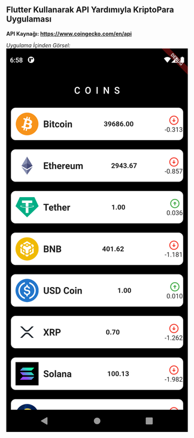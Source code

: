 ## Flutter Kullanarak API Yardımıyla KriptoPara Uygulaması ##
**API Kaynağı: https://www.coingecko.com/en/api**


*Uygulama İçinden Görsel:*
![ss](https://github.com/Furkannc/Flutter-KriptoPara-Uygulamasi/blob/main/ss/ss.png?raw=true)